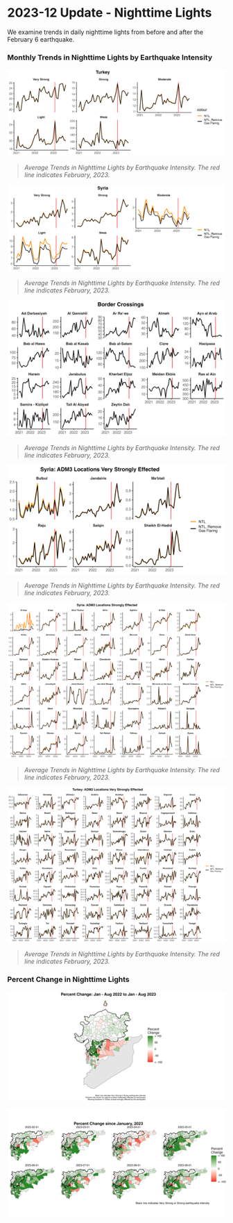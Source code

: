 # 2023-12 Update - Nighttime Lights

We examine trends in daily nighttime lights from before and after the February 6 earthquake. 

### Monthly Trends in Nighttime Lights by Earthquake Intensity

![](../../reports/figures/tur_eqintensity_monthly.png)

> *Average Trends in Nighttime Lights by Earthquake Intensity. The red line indicates February, 2023.*

![](../../reports/figures/syr_eqintensity_monthly.png)

> *Average Trends in Nighttime Lights by Earthquake Intensity. The red line indicates February, 2023.*

![](../../reports/figures/border_xing_monthly.png)

> *Average Trends in Nighttime Lights by Earthquake Intensity. The red line indicates February, 2023.*

![](../../reports/figures/syr_eqintensity_adm_verystrong_monthly.png)

> *Average Trends in Nighttime Lights by Earthquake Intensity. The red line indicates February, 2023.*

![](../../reports/figures/syr_eqintensity_adm_strong_monthly.png)

> *Average Trends in Nighttime Lights by Earthquake Intensity. The red line indicates February, 2023.*

![](../../reports/figures/tur_eqintensity_adm_verystrong_monthly.png)

> *Average Trends in Nighttime Lights by Earthquake Intensity. The red line indicates February, 2023.*

### Percent Change in Nighttime Lights

![](../../reports/figures/pchange_ntl_2022_2023.png)

![](../../reports/figures/pchange_ntl_monthly.png)


